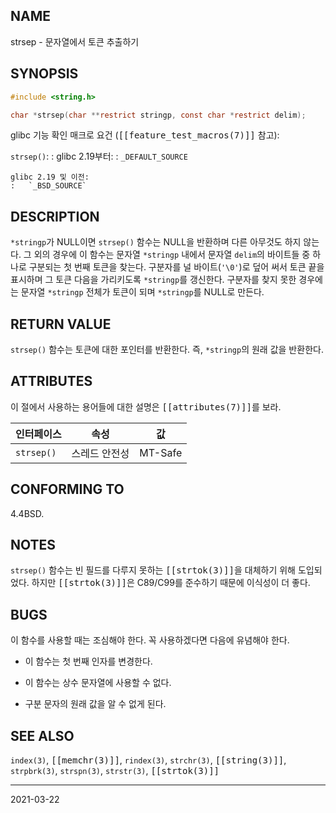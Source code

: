 ## NAME

strsep - 문자열에서 토큰 추출하기

## SYNOPSIS

```c
#include <string.h>

char *strsep(char **restrict stringp, const char *restrict delim);
```

glibc 기능 확인 매크로 요건 (<tt>[[feature_test_macros(7)]]</tt> 참고):

`strsep()`:
:   glibc 2.19부터:
    :   `_DEFAULT_SOURCE`

    glibc 2.19 및 이전:
    :   `_BSD_SOURCE`

## DESCRIPTION

`*stringp`가 NULL이면 `strsep()` 함수는 NULL을 반환하며 다른 아무것도 하지 않는다. 그 외의 경우에 이 함수는 문자열 `*stringp` 내에서 문자열 `delim`의 바이트들 중 하나로 구분되는 첫 번째 토큰을 찾는다. 구분자를 널 바이트(`'\0'`)로 덮어 써서 토큰 끝을 표시하며 그 토큰 다음을 가리키도록 `*stringp`를 갱신한다. 구분자를 찾지 못한 경우에는 문자열 `*stringp` 전체가 토큰이 되며 `*stringp`를 NULL로 만든다.

## RETURN VALUE

`strsep()` 함수는 토큰에 대한 포인터를 반환한다. 즉, `*stringp`의 원래 값을 반환한다.

## ATTRIBUTES

이 절에서 사용하는 용어들에 대한 설명은 <tt>[[attributes(7)]]</tt>를 보라.

| 인터페이스 | 속성 | 값 |
| --- | --- | --- |
| `strsep()` | 스레드 안전성 | MT-Safe |

## CONFORMING TO

4.4BSD.

## NOTES

`strsep()` 함수는 빈 필드를 다루지 못하는 <tt>[[strtok(3)]]</tt>을 대체하기 위해 도입되었다. 하지만 <tt>[[strtok(3)]]</tt>은 C89/C99를 준수하기 때문에 이식성이 더 좋다.

## BUGS

이 함수를 사용할 때는 조심해야 한다. 꼭 사용하겠다면 다음에 유념해야 한다.

* 이 함수는 첫 번째 인자를 변경한다.

* 이 함수는 상수 문자열에 사용할 수 없다. 

* 구분 문자의 원래 값을 알 수 없게 된다.

## SEE ALSO

`index(3)`, <tt>[[memchr(3)]]</tt>, `rindex(3)`, `strchr(3)`, <tt>[[string(3)]]</tt>, `strpbrk(3)`, `strspn(3)`, `strstr(3)`, <tt>[[strtok(3)]]</tt>

----

2021-03-22
